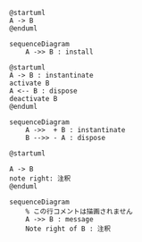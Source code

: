 ```puml
@startuml
A -> B
@enduml
```

```mermaid
sequenceDiagram
    A ->> B : install
```

```puml
@startuml
A -> B : instantinate
activate B
A <-- B : dispose
deactivate B
@enduml
```

```mermaid
sequenceDiagram
    A ->>  + B : instantinate
    B -->> - A : dispose
```


```puml
@startuml

A -> B
note right: 注釈
@enduml
```

```mermaid
sequenceDiagram
    % この行コメントは描画されません
    A ->> B : message
    Note right of B : 注釈
```
